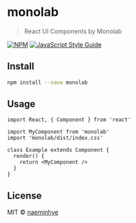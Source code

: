 # monolab

> React UI Components by Monolab

[![NPM](https://img.shields.io/npm/v/monolab.svg)](https://www.npmjs.com/package/monolab) [![JavaScript Style Guide](https://img.shields.io/badge/code_style-standard-brightgreen.svg)](https://standardjs.com)

## Install

```bash
npm install --save monolab
```

## Usage

```tsx
import React, { Component } from 'react'

import MyComponent from 'monolab'
import 'monolab/dist/index.css'

class Example extends Component {
  render() {
    return <MyComponent />
  }
}
```

## License

MIT © [naeminhye](https://github.com/naeminhye)
